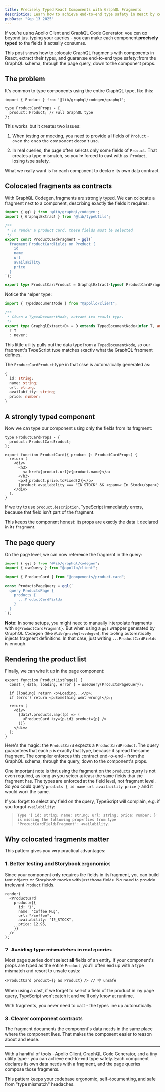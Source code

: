 ```yaml
---
title: Precisely Typed React Components with GraphQL Fragments
description: Learn how to achieve end-to-end type safety in React by colocating GraphQL fragments with components, using Apollo Client, GraphQL Code Generator, and TypeScript.
pubDate: "Sep 13 2025"
---
```


If you’re using [Apollo Client](https://github.com/apollographql/apollo-client) and [GraphQL Code Generator](https://github.com/dotansimha/graphql-code-generator), you can go beyond just typing your queries - you can make each component **precisely typed** to the fields it actually consumes.

This post shows how to colocate GraphQL fragments with components in React, extract their types, and guarantee end-to-end type safety: from the GraphQL schema, through the page query, down to the component props.

## The problem

It's common to type components using the entire GraphQL type, like this:

```gql
import { Product } from '@lib/graphql/codegen/graphql';

type ProductCardProps = {
  product: Product; // Full GraphQL type
};
```

This works, but it creates two issues:

1. When testing or mocking, you need to provide all fields of `Product` - even the ones the component doesn't use.

2. In real queries, the page often selects only some fields of `Product`. That creates a type mismatch, so you’re forced to cast with `as Product`, losing type safety.

What we really want is for each component to declare its own data contract.

## Colocated fragments as contracts

With GraphQL Codegen, fragments are strongly typed. We can colocate a fragment next to a component, describing exactly the fields it requires:

```ts
import { gql } from "@lib/graphql/codegen";
import { GraphqlExtract } from "@lib/typeUtils";

/**
 * To render a product card, these fields must be selected
 */
export const ProductCardFragment = gql(`
  fragment ProductCardFields on Product {
    id
    name
    url
    availability
    price
  }
`);

export type ProductCardProduct = GraphqlExtract<typeof ProductCardFragment>;
```

Notice the helper type:

```ts
import { TypedDocumentNode } from "@apollo/client";

/**
 * Given a TypedDocumentNode, extract its result type.
 */
export type GraphqlExtract<D> = D extends TypedDocumentNode<infer T, any>
  ? T
  : never;
```

This little utility pulls out the data type from a `TypedDocumentNode`, so our fragment's TypeScript type matches exactly what the GraphQL fragment defines.

The `ProductCardProduct` type in that case is automatically generated as:

```ts
{
  id: string;
  name: string;
  url: string;
  availability: string;
  price: number;
}
```

## A strongly typed component

Now we can type our component using only the fields from its fragment:

```tsx
type ProductCardProps = {
  product: ProductCardProduct;
};

export function ProductCard({ product }: ProductCardProps) {
  return (
    <div>
      <h3>
        <a href={product.url}>{product.name}</a>
      </h3>
      <p>${product.price.toFixed(2)}</p>
      {product.availability === "IN_STOCK" && <span>✔ In Stock</span>}
    </div>
  );
}
```

If we try to use `product.description`, TypeScript immediately errors, because that field isn't part of the fragment.

This keeps the component honest: its props are exactly the data it declared in its fragment.

## The page query

On the page level, we can now reference the fragment in the query:

```ts
import { gql } from "@lib/graphql/codegen";
import { useQuery } from "@apollo/client";

import { ProductCard } from "@components/product-card";

const ProductsPageQuery = gql(`
  query ProductsPage {
    products {
      ...ProductCardFields
    }
  }
`);
```

**Note:** In some setups, you might need to manually interpolate fragments with `${ProductCardFragment}`. But when using a `gql` wrapper generated by GraphQL Codegen (like `@lib/graphql/codegen`), the tooling automatically injects fragment definitions. In that case, just writing `...ProductCardFields` is enough.

## Rendering the product list

Finally, we can wire it up in the page component:

```tsx
export function ProductListPage() {
  const { data, loading, error } = useQuery(ProductsPageQuery);

  if (loading) return <p>Loading...</p>;
  if (error) return <p>Something went wrong!</p>;

  return (
    <div>
      {data?.products.map((p) => (
        <ProductCard key={p.id} product={p} />
      ))}
    </div>
  );
}
```

Here's the magic: the `ProductCard` expects a `ProductCardProduct`. The query guarantees that each `p` is exactly that type, because it spread the same fragment. The compiler enforces this contract end-to-end - from the GraphQL schema, through the query, down to the component's props.

One important note is that using the fragment on the `products` query is not even required, as long as you select at least the same fields that the fragment has. The types are enforced at the field level, not fragment level. So you could query `products { id name url availability price }` and it would work the same.

If you forget to select any field on the query, TypeScript will complain, e.g. if you forgot `availability`:

> `Type '{ id: string; name: string; url: string; price: number; }' is missing the following properties from type 'ProductCardFieldsFragment': availability.`

## Why colocated fragments matter

This pattern gives you very practical advantages:

### 1. Better testing and Storybook ergonomics

Since your component only requires the fields in its fragment, you can build test objects or Storybook mocks with just those fields. No need to provide irrelevant `Product` fields.

```tsx
render(
  <ProductCard
    product={{
      id: "1",
      name: "Coffee Mug",
      url: "/coffee",
      availability: "IN_STOCK",
      price: 12.95,
    }}
  />
);
```

### 2. Avoiding type mismatches in real queries

Most page queries don't select **all** fields of an entity. If your component's props are typed as the entire `Product`, you'll often end up with a type mismatch and resort to unsafe casts:

```tsx
<ProductCard product={p as Product} /> // 👎 unsafe
```

When using a cast, if we forget to select a field of the product in my page query, TypeScript won't catch it and we'll only know at runtime.

With fragments, you never need to cast - the types line up automatically.

### 3. Clearer component contracts

The fragment documents the component's data needs in the same place where the component lives. That makes the component easier to reason about and reuse.

---

With a handful of tools - Apollo Client, GraphQL Code Generator, and a tiny utility type - you can achieve end-to-end type safety. Each component declares its own data needs with a fragment, and the page queries compose those fragments.

This pattern keeps your codebase ergonomic, self-documenting, and safe from "type mismatch" headaches.

